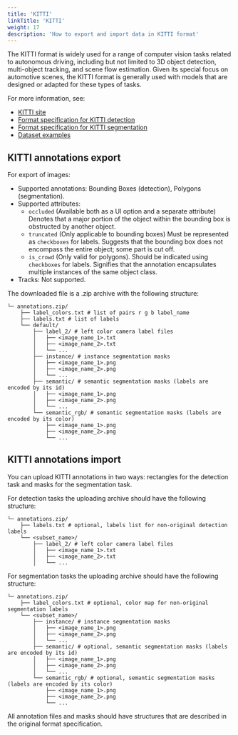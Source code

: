 ```yaml
---
title: 'KITTI'
linkTitle: 'KITTI'
weight: 17
description: 'How to export and import data in KITTI format'
---
```


The KITTI format is widely used for a range of computer
vision tasks related to autonomous driving, including
but not limited to 3D object detection, multi-object tracking,
and scene flow estimation. Given its special focus on
automotive scenes, the KITTI format is generally
used with models that are designed or adapted for these types of tasks.

For more information, see:

- [KITTI site](http://www.cvlibs.net/datasets/kitti/)
- [Format specification for KITTI detection](https://s3.eu-central-1.amazonaws.com/avg-kitti/devkit_object.zip)
- [Format specification for KITTI segmentation](https://s3.eu-central-1.amazonaws.com/avg-kitti/devkit_semantics.zip)
- [Dataset examples](https://github.com/cvat-ai/datumaro/tree/v0.3/tests/assets/kitti_dataset)

## KITTI annotations export

For export of images:

- Supported annotations: Bounding Boxes (detection), Polygons (segmentation).
- Supported attributes:
  - `occluded` (Available both as a UI option and a separate attribute)
    Denotes that a major portion of the object within
    the bounding box is obstructed by another object.
  - `truncated` (Only applicable to bounding boxes)
    Must be represented as `checkboxes` for labels.
    Suggests that the bounding box does not
    encompass the entire object; some part is cut off.
  - `is_crowd` (Only valid for polygons). Should be indicated
    using `checkboxes` for labels.
    Signifies that the annotation encapsulates
    multiple instances of the same object class.
- Tracks: Not supported.

The downloaded file is a .zip archive with the following structure:

```
└─ annotations.zip/
    ├── label_colors.txt # list of pairs r g b label_name
    ├── labels.txt # list of labels
    └── default/
        ├── label_2/ # left color camera label files
        │   ├── <image_name_1>.txt
        │   ├── <image_name_2>.txt
        │   └── ...
        ├── instance/ # instance segmentation masks
        │   ├── <image_name_1>.png
        │   ├── <image_name_2>.png
        │   └── ...
        ├── semantic/ # semantic segmentation masks (labels are encoded by its id)
        │   ├── <image_name_1>.png
        │   ├── <image_name_2>.png
        │   └── ...
        └── semantic_rgb/ # semantic segmentation masks (labels are encoded by its color)
            ├── <image_name_1>.png
            ├── <image_name_2>.png
            └── ...
```

## KITTI annotations import

You can upload KITTI annotations in two ways:
rectangles for the detection task and
masks for the segmentation task.

For detection tasks the uploading archive should have the following structure:

```
└─ annotations.zip/
    ├── labels.txt # optional, labels list for non-original detection labels
    └── <subset_name>/
        ├── label_2/ # left color camera label files
        │   ├── <image_name_1>.txt
        │   ├── <image_name_2>.txt
        │   └── ...
```

For segmentation tasks the uploading archive should have the following structure:

```
└─ annotations.zip/
    ├── label_colors.txt # optional, color map for non-original segmentation labels
    └── <subset_name>/
        ├── instance/ # instance segmentation masks
        │   ├── <image_name_1>.png
        │   ├── <image_name_2>.png
        │   └── ...
        ├── semantic/ # optional, semantic segmentation masks (labels are encoded by its id)
        │   ├── <image_name_1>.png
        │   ├── <image_name_2>.png
        │   └── ...
        └── semantic_rgb/ # optional, semantic segmentation masks (labels are encoded by its color)
            ├── <image_name_1>.png
            ├── <image_name_2>.png
            └── ...
```

All annotation files and masks should have structures
that are described in the original format specification.